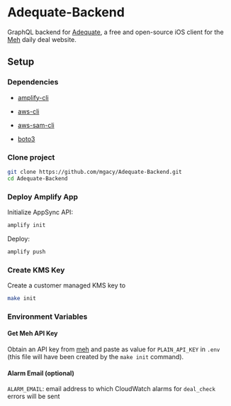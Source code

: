 ﻿# Adequate-Backend

GraphQL backend for [Adequate](https://github.com/mgacy/Adequate), a free and open-source iOS client for the [Meh](https://meh.com) daily deal website.

## Setup

### Dependencies

- [amplify-cli](https://github.com/aws-amplify/amplify-cli)

- [aws-cli](https://github.com/aws/aws-cli/tree/v2)

- [aws-sam-cli](https://github.com/aws/aws-sam-cli)

- [boto3](https://github.com/boto/boto3)


### Clone project

```bash
git clone https://github.com/mgacy/Adequate-Backend.git
cd Adequate-Backend
```

### Deploy Amplify App

Initialize AppSync API:

```bash
amplify init
```

Deploy:

```bash
amplify push
```

### Create KMS Key

Create a customer managed KMS key to 

```bash
make init
```

### Environment Variables

#### Get Meh API Key

Obtain an API key from [meh](https://meh.com/developers-developers-developers) and paste as value for `PLAIN_API_KEY` in `.env` (this file will have been created by the `make init` command).

#### Alarm Email (optional)

`ALARM_EMAIL`: email address to which CloudWatch alarms for `deal_check` errors will be sent
